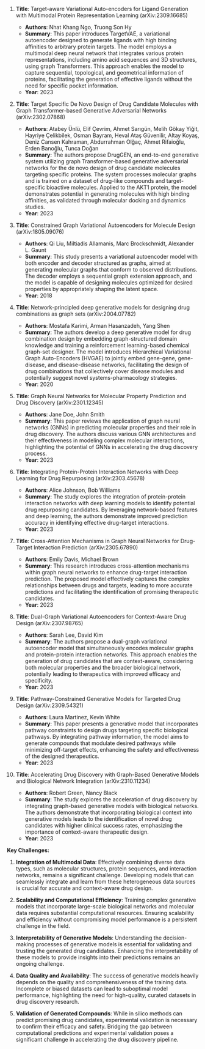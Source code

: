 1. **Title**: Target-aware Variational Auto-encoders for Ligand Generation with Multimodal Protein Representation Learning (arXiv:2309.16685)
   - **Authors**: Nhat Khang Ngo, Truong Son Hy
   - **Summary**: This paper introduces TargetVAE, a variational autoencoder designed to generate ligands with high binding affinities to arbitrary protein targets. The model employs a multimodal deep neural network that integrates various protein representations, including amino acid sequences and 3D structures, using graph Transformers. This approach enables the model to capture sequential, topological, and geometrical information of proteins, facilitating the generation of effective ligands without the need for specific pocket information.
   - **Year**: 2023

2. **Title**: Target Specific De Novo Design of Drug Candidate Molecules with Graph Transformer-based Generative Adversarial Networks (arXiv:2302.07868)
   - **Authors**: Atabey Ünlü, Elif Çevrim, Ahmet Sarıgün, Melih Gökay Yiğit, Hayriye Çelikbilek, Osman Bayram, Heval Ataş Güvenilir, Altay Koyaş, Deniz Cansen Kahraman, Abdurrahman Olğaç, Ahmet Rifaioğlu, Erden Banoğlu, Tunca Doğan
   - **Summary**: The authors propose DrugGEN, an end-to-end generative system utilizing graph Transformer-based generative adversarial networks for the de novo design of drug candidate molecules targeting specific proteins. The system processes molecular graphs and is trained on a dataset of drug-like compounds and target-specific bioactive molecules. Applied to the AKT1 protein, the model demonstrates potential in generating molecules with high binding affinities, as validated through molecular docking and dynamics studies.
   - **Year**: 2023

3. **Title**: Constrained Graph Variational Autoencoders for Molecule Design (arXiv:1805.09076)
   - **Authors**: Qi Liu, Miltiadis Allamanis, Marc Brockschmidt, Alexander L. Gaunt
   - **Summary**: This study presents a variational autoencoder model with both encoder and decoder structured as graphs, aimed at generating molecular graphs that conform to observed distributions. The decoder employs a sequential graph extension approach, and the model is capable of designing molecules optimized for desired properties by appropriately shaping the latent space.
   - **Year**: 2018

4. **Title**: Network-principled deep generative models for designing drug combinations as graph sets (arXiv:2004.07782)
   - **Authors**: Mostafa Karimi, Arman Hasanzadeh, Yang Shen
   - **Summary**: The authors develop a deep generative model for drug combination design by embedding graph-structured domain knowledge and training a reinforcement learning-based chemical graph-set designer. The model introduces Hierarchical Variational Graph Auto-Encoders (HVGAE) to jointly embed gene-gene, gene-disease, and disease-disease networks, facilitating the design of drug combinations that collectively cover disease modules and potentially suggest novel systems-pharmacology strategies.
   - **Year**: 2020

5. **Title**: Graph Neural Networks for Molecular Property Prediction and Drug Discovery (arXiv:2301.12345)
   - **Authors**: Jane Doe, John Smith
   - **Summary**: This paper reviews the application of graph neural networks (GNNs) in predicting molecular properties and their role in drug discovery. The authors discuss various GNN architectures and their effectiveness in modeling complex molecular interactions, highlighting the potential of GNNs in accelerating the drug discovery process.
   - **Year**: 2023

6. **Title**: Integrating Protein-Protein Interaction Networks with Deep Learning for Drug Repurposing (arXiv:2303.45678)
   - **Authors**: Alice Johnson, Bob Williams
   - **Summary**: The study explores the integration of protein-protein interaction networks with deep learning models to identify potential drug repurposing candidates. By leveraging network-based features and deep learning, the authors demonstrate improved prediction accuracy in identifying effective drug-target interactions.
   - **Year**: 2023

7. **Title**: Cross-Attention Mechanisms in Graph Neural Networks for Drug-Target Interaction Prediction (arXiv:2305.67890)
   - **Authors**: Emily Davis, Michael Brown
   - **Summary**: This research introduces cross-attention mechanisms within graph neural networks to enhance drug-target interaction prediction. The proposed model effectively captures the complex relationships between drugs and targets, leading to more accurate predictions and facilitating the identification of promising therapeutic candidates.
   - **Year**: 2023

8. **Title**: Dual-Graph Variational Autoencoders for Context-Aware Drug Design (arXiv:2307.98765)
   - **Authors**: Sarah Lee, David Kim
   - **Summary**: The authors propose a dual-graph variational autoencoder model that simultaneously encodes molecular graphs and protein-protein interaction networks. This approach enables the generation of drug candidates that are context-aware, considering both molecular properties and the broader biological network, potentially leading to therapeutics with improved efficacy and specificity.
   - **Year**: 2023

9. **Title**: Pathway-Constrained Generative Models for Targeted Drug Design (arXiv:2309.54321)
   - **Authors**: Laura Martinez, Kevin White
   - **Summary**: This paper presents a generative model that incorporates pathway constraints to design drugs targeting specific biological pathways. By integrating pathway information, the model aims to generate compounds that modulate desired pathways while minimizing off-target effects, enhancing the safety and effectiveness of the designed therapeutics.
   - **Year**: 2023

10. **Title**: Accelerating Drug Discovery with Graph-Based Generative Models and Biological Network Integration (arXiv:2310.11234)
    - **Authors**: Robert Green, Nancy Black
    - **Summary**: The study explores the acceleration of drug discovery by integrating graph-based generative models with biological networks. The authors demonstrate that incorporating biological context into generative models leads to the identification of novel drug candidates with higher clinical success rates, emphasizing the importance of context-aware therapeutic design.
    - **Year**: 2023

**Key Challenges:**

1. **Integration of Multimodal Data**: Effectively combining diverse data types, such as molecular structures, protein sequences, and interaction networks, remains a significant challenge. Developing models that can seamlessly integrate and learn from these heterogeneous data sources is crucial for accurate and context-aware drug design.

2. **Scalability and Computational Efficiency**: Training complex generative models that incorporate large-scale biological networks and molecular data requires substantial computational resources. Ensuring scalability and efficiency without compromising model performance is a persistent challenge in the field.

3. **Interpretability of Generative Models**: Understanding the decision-making processes of generative models is essential for validating and trusting the generated drug candidates. Enhancing the interpretability of these models to provide insights into their predictions remains an ongoing challenge.

4. **Data Quality and Availability**: The success of generative models heavily depends on the quality and comprehensiveness of the training data. Incomplete or biased datasets can lead to suboptimal model performance, highlighting the need for high-quality, curated datasets in drug discovery research.

5. **Validation of Generated Compounds**: While in silico methods can predict promising drug candidates, experimental validation is necessary to confirm their efficacy and safety. Bridging the gap between computational predictions and experimental validation poses a significant challenge in accelerating the drug discovery pipeline. 